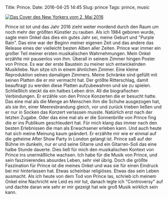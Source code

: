 Title: Prince.
Date: 2016-04-25 14:45
Slug: prince
Tags: prince, music

[![Das Cover des New Yorkers vom 2. Mai 2016]({static}/images/purple-rain.jpg)](http://www.newyorker.com/culture/culture-desk/cover-story-2016-05-02)

Prince ist tot und das Jahr 2016 zieht weiter mordend durch den Raum um noch mehr der größten Künstler zu rauben. Als ich 1984 geboren wurde, sagte mein Onkel das dies ein gutes Jahr sei, meine Geburt und "Purple Rain". Das eine war der Beginn meiner eigenen Zeit und das andere das Release eines der vielleicht besten Alben aller Zeiten. Prince war immer ein großer Teil meiner ersten musikalischen Wahrnehmungen. Mein Onkel erzählte mir pausenlos von ihm. Überall in seinem Zimmer hingen Poster von Prince. Es war der erste Baustein zu meiner sich entwickelnden Musikliebe. Nun sitze ich in einem ähnlichen Zimmer. Eine kleine Reproduktion seines damaligen Zimmers. Meine Schränke sind gefüllt mit seinen Platten die er mir vermacht hat. Der größte Ritterschlag, damit beauftragt zu werden diese Platten aufzubewahren und sie zu spielen. Schließlich steckt da ein halbes Leben drin. All die biografischen Verbindungen. Er erzähle von den Prince Konzerten die er besucht hatte. Das eine mal als die Menge an Menschen ihm die Schuhe ausgezogen hat, als sie ihn, einer Meeresbrandung gleich, vor und zurück trieben ließen und er nur in Socken das Konzert verlassen musste. Natürlich erst nach der letzten Zugabe. Oder das eine mal als er die Sonnenbrille von Prince fing die er ins Publikum geschleudert hat. Für mich klang das immer nach den besten Erlebnissen die man als Erwachsener erleben kann. Und auch heute hat sich meine Meinung kaum geändert. Er erzählte mir wie er einmal auf die geheime After Show Party in London gelangt ist. Prince saß auf der Bühne im dunkeln, nur er und seine Gitarre und ein Gitarren-Soli das eine halbe Stunde dauerte. Dies ließ für mich den musikalischen Kontext von Prince ins unermäßliche wachsen. Ich habe für die Musik von Prince, und sein faszinierendes absurdes Leben, sehr viel übrig. Doch die größte Faszination für Prince ist die meines Onkel und was sie für einen Eindruck bei mir hinterlassen hat. Etwas scheinbar religiöses. Etwas das sein Leben ausmacht. Als ich heute von dem Tod von Prince las, schrieb ich meinem Onkel eine Nachricht wie Leid es mir tut, danach legte ich "Controversy" auf und dachte daran wie sehr er mir gezeigt hat wie groß Musik wirklich sein kann.

